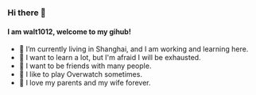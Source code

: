 ### Hi there 👋

#### I am walt1012, welcome to my gihub!

- 🔭 I’m currently living in Shanghai, and I am working and learning here.
- 🌱 I want to learn a lot, but I'm afraid I will be exhausted.
- 👯 I want to be friends with many people.
- 🤔 I like to play Overwatch sometimes.
- 💬 I love my parents and my wife forever.

